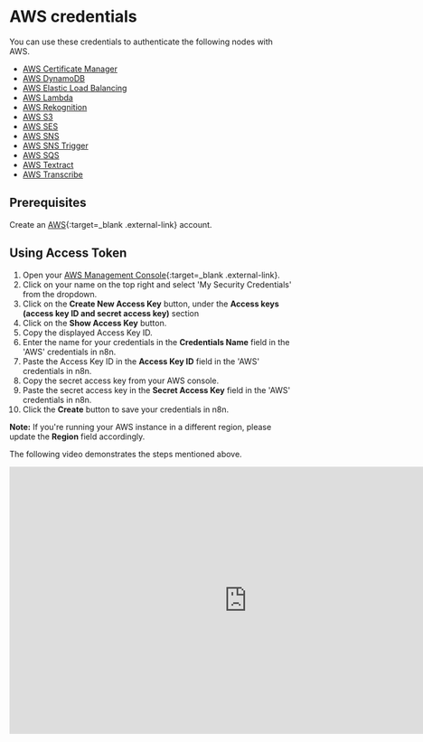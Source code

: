 # AWS credentials

You can use these credentials to authenticate the following nodes with AWS.

- [AWS Certificate Manager](/integrations/builtin/app-nodes/n8n-nodes-base.awscertificatemanager/)
- [AWS DynamoDB](/integrations/builtin/app-nodes/n8n-nodes-base.awsdynamodb/)
- [AWS Elastic Load Balancing](/integrations/builtin/app-nodes/n8n-nodes-base.awselb/)
- [AWS Lambda](/integrations/builtin/app-nodes/n8n-nodes-base.awslambda/)
- [AWS Rekognition](/integrations/builtin/app-nodes/n8n-nodes-base.awsrekognition/)
- [AWS S3](/integrations/builtin/app-nodes/n8n-nodes-base.awsS3/)
- [AWS SES](/integrations/builtin/app-nodes/n8n-nodes-base.awsses/)
- [AWS SNS](/integrations/builtin/app-nodes/n8n-nodes-base.awssns/)
- [AWS SNS Trigger](/integrations/builtin/trigger-nodes/n8n-nodes-base.awssnstrigger/)
- [AWS SQS](/integrations/builtin/app-nodes/n8n-nodes-base.awssqs/)
- [AWS Textract](/integrations/builtin/app-nodes/n8n-nodes-base.awstextract/)
- [AWS Transcribe](/integrations/builtin/app-nodes/n8n-nodes-base.awstranscribe/)

## Prerequisites

Create an [AWS](https://aws.amazon.com/){:target=_blank .external-link} account.

## Using Access Token

1. Open your [AWS Management Console](https://console.aws.amazon.com){:target=_blank .external-link}.
2. Click on your name on the top right and select 'My Security Credentials' from the dropdown.
3. Click on the **Create New Access Key** button, under the **Access keys (access key ID and secret access key)** section
4. Click on the **Show Access Key** button.
5. Copy the displayed Access Key ID.
6. Enter the name for your credentials in the **Credentials Name** field in the 'AWS' credentials in n8n.
7. Paste the Access Key ID in the **Access Key ID** field in the 'AWS' credentials in n8n.
8. Copy the secret access key from your AWS console.
9. Paste the secret access key in the **Secret Access Key** field in the 'AWS' credentials in n8n.
10. Click the **Create** button to save your credentials in n8n.

**Note:** If you're running your AWS instance in a different region, please update the **Region** field accordingly.

The following video demonstrates the steps mentioned above.

<div class="video-container">
<iframe width="840" height="472.5" src="https://www.youtube.com/embed/zJgHOSSwC4A" frameborder="0" allow="accelerometer; autoplay; clipboard-write; encrypted-media; gyroscope; picture-in-picture" allowfullscreen></iframe>
</div>
